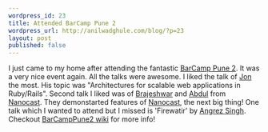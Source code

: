 ```yaml
---
wordpress_id: 23
title: Attended BarCamp Pune 2
wordpress_url: http://anilwadghule.com/blog/?p=23
layout: post
published: false
---
```

<p>I&nbsp;just came to my home after attending the&nbsp;fantastic <a href="http://barcamp.org/BarCampPune2">BarCamp Pune 2</a>. It was a very nice event again. All the talks were awesome. I liked the talk of <a href="http://www.jonathanboutelle.com/">Jon</a> the most.&nbsp;His topic was "Architectures for scalable web applications in Ruby/Rails". Second talk I liked was of <a href="http://www.brajeshwar.com/">Brajeshwar</a> and <a href="http://www.abdulqabiz.com/blog/">Abdul</a> from <a href="http://nanocast.com">Nanocast</a>. They demonstarted features of <a href="http://www.nanocast.com/">Nanocast</a>, the next big thing! One talk which I wanted to attend but I missed is 'Firewatir' by <a href="http://angrez.blogspot.com">Angrez Singh</a>. Checkout <a href="http://barcamp.org/BarCampPune2">BarCampPune2 wiki</a> for more info!</p>
